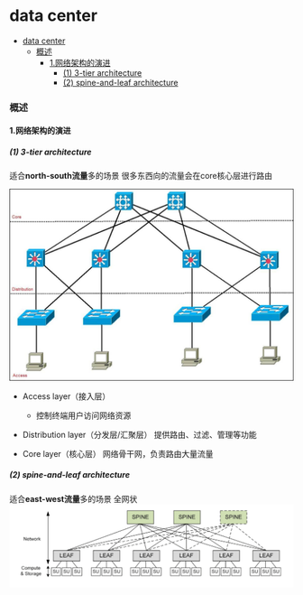# data center

<!-- @import "[TOC]" {cmd="toc" depthFrom=1 depthTo=6 orderedList=false} -->
<!-- code_chunk_output -->

- [data center](#data-center)
    - [概述](#概述)
      - [1.网络架构的演进](#1网络架构的演进)
        - [(1) 3-tier architecture](#1-3-tier-architecture)
        - [(2) spine-and-leaf architecture](#2-spine-and-leaf-architecture)

<!-- /code_chunk_output -->

### 概述

#### 1.网络架构的演进

##### (1) 3-tier architecture
适合**north-south流量**多的场景
很多东西向的流量会在core核心层进行路由

![](./imgs/data_center_01.jpg)

* Access layer（接入层）
  * 控制终端用户访问网络资源

* Distribution layer（分发层/汇聚层）
提供路由、过滤、管理等功能

* Core layer（核心层）
网络骨干网，负责路由大量流量

##### (2) spine-and-leaf architecture
适合**east-west流量**多的场景
全网状
![](./imgs/data_center_02.png)
